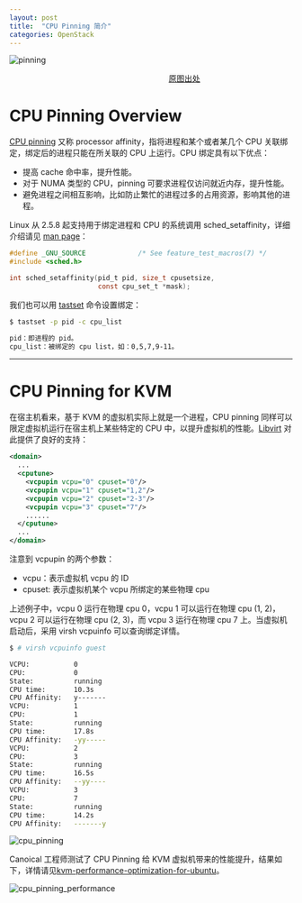 ```yaml
---
layout: post
title:  "CPU Pinning 简介"
categories: OpenStack
---
```


![pinning](http://wsfdl.oss-cn-qingdao.aliyuncs.com/ping_cpu_twi.png)

&nbsp;&nbsp;&nbsp;&nbsp;&nbsp;&nbsp;&nbsp;&nbsp;&nbsp;&nbsp;&nbsp;&nbsp;&nbsp;&nbsp;&nbsp;&nbsp;&nbsp;&nbsp;&nbsp;&nbsp;&nbsp;&nbsp;&nbsp;&nbsp;&nbsp;&nbsp;&nbsp;&nbsp;&nbsp;&nbsp;&nbsp;&nbsp;&nbsp;&nbsp;&nbsp;&nbsp;&nbsp;&nbsp;&nbsp;&nbsp;&nbsp;&nbsp;&nbsp;&nbsp;&nbsp;&nbsp;&nbsp;&nbsp;&nbsp;&nbsp;&nbsp;&nbsp;&nbsp;&nbsp;&nbsp;&nbsp;&nbsp;&nbsp;&nbsp;&nbsp;&nbsp;&nbsp;&nbsp;&nbsp;&nbsp;&nbsp;&nbsp;&nbsp;&nbsp;&nbsp;&nbsp;&nbsp;[原图出处](http://www.adweek.com/socialtimes/the-one-thing-missing-from-your-twitter-profile-strategy-pinned-tweets/625869)

# CPU Pinning Overview

[CPU pinning](https://en.wikipedia.org/wiki/Processor_affinity) 又称 processor affinity，指将进程和某个或者某几个 CPU 关联绑定，绑定后的进程只能在所关联的 CPU 上运行。CPU 绑定具有以下优点：

- 提高 cache 命中率，提升性能。
- 对于 NUMA 类型的 CPU，pinning 可要求进程仅访问就近内存，提升性能。
- 避免进程之间相互影响，比如防止繁忙的进程过多的占用资源，影响其他的进程。

Linux 从 2.5.8 起支持用于绑定进程和 CPU 的系统调用  sched\_setaffinity，详细介绍请见 [man page](http://man7.org/linux/man-pages/man2/sched_setaffinity.2.html)：

~~~ c
#define _GNU_SOURCE             /* See feature_test_macros(7) */
#include <sched.h>

int sched_setaffinity(pid_t pid, size_t cpusetsize,
                      const cpu_set_t *mask);
~~~

我们也可以用 [tastset](http://linux.die.net/man/1/taskset) 命令设置绑定：

~~~ bash
$ tastset -p pid -c cpu_list

pid：即进程的 pid。
cpu_list：被绑定的 cpu list，如：0,5,7,9-11。
~~~

----------

# CPU Pinning for KVM

在宿主机看来，基于 KVM 的虚拟机实际上就是一个进程，CPU pinning 同样可以限定虚拟机运行在宿主机上某些特定的 CPU 中，以提升虚拟机的性能。[Libvirt](https://libvirt.org/formatdomain.html#elementsCPUTuning) 对此提供了良好的支持：

~~~ xml
<domain>
  ...
  <cputune>
    <vcpupin vcpu="0" cpuset="0"/>
    <vcpupin vcpu="1" cpuset="1,2"/>
    <vcpupin vcpu="2" cpuset="2-3"/>
    <vcpupin vcpu="3" cpuset="7"/>
    ......
  </cputune>
  ...
</domain>
~~~

注意到 vcpupin 的两个参数：

- vcpu：表示虚拟机 vcpu 的 ID
- cpuset: 表示虚拟机某个 vcpu 所绑定的某些物理 cpu

上述例子中，vcpu 0 运行在物理 cpu 0，vcpu 1 可以运行在物理 cpu (1, 2)，vcpu 2 可以运行在物理 cpu (2, 3)，而 vcpu 3 运行在物理 cpu 7 上。当虚拟机启动后，采用 virsh vcpuinfo 可以查询绑定详情。

~~~ bash
$ # virsh vcpuinfo guest

VCPU:           0
CPU:            0
State:          running
CPU time:       10.3s
CPU Affinity:   y-------
VCPU:           1
CPU:            1
State:          running
CPU time:       17.8s
CPU Affinity:   -yy-----
VCPU:           2
CPU:            3
State:          running
CPU time:       16.5s
CPU Affinity:   --yy----
VCPU:           3
CPU:            7
State:          running
CPU time:       14.2s
CPU Affinity:   -------y
~~~

![cpu_pinning](http://wsfdl.oss-cn-qingdao.aliyuncs.com/kvm_cpu_pinning.png)

Canoical 工程师测试了 CPU Pinning 给 KVM 虚拟机带来的性能提升，结果如下，详情请见[kvm-performance-optimization-for-ubuntu](http://www.slideshare.net/janghoonsim/kvm-performance-optimization-for-ubuntu)。

![cpu_pinning_performance](http://wsfdl.oss-cn-qingdao.aliyuncs.com/kvm-performance-optimization-for-ubuntu.jpg)
